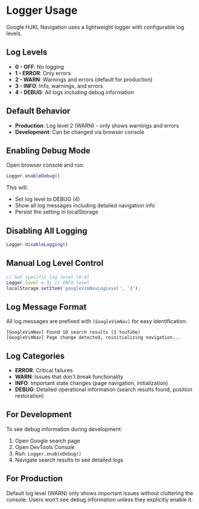 # Logger Usage

Google HJKL Navigation uses a lightweight logger with configurable log levels.

## Log Levels

- **0 - OFF**: No logging
- **1 - ERROR**: Only errors
- **2 - WARN**: Warnings and errors (default for production)
- **3 - INFO**: Info, warnings, and errors
- **4 - DEBUG**: All logs including debug information

## Default Behavior

- **Production**: Log level 2 (WARN) - only shows warnings and errors
- **Development**: Can be changed via browser console

## Enabling Debug Mode

Open browser console and run:
```javascript
Logger.enableDebug()
```

This will:
- Set log level to DEBUG (4)
- Show all log messages including detailed navigation info
- Persist the setting in localStorage

## Disabling All Logging

```javascript
Logger.disableLogging()
```

## Manual Log Level Control

```javascript
// Set specific log level (0-4)
Logger.level = 3; // INFO level
localStorage.setItem('googleVimNavLogLevel', '3');
```

## Log Message Format

All log messages are prefixed with `[GoogleVimNav]` for easy identification:

```
[GoogleVimNav] Found 10 search results (3 YouTube)
[GoogleVimNav] Page change detected, reinitializing navigation...
```

## Log Categories

- **ERROR**: Critical failures
- **WARN**: Issues that don't break functionality
- **INFO**: Important state changes (page navigation, initialization)
- **DEBUG**: Detailed operational information (search results found, position restoration)

## For Development

To see debug information during development:
1. Open Google search page
2. Open DevTools Console
3. Run: `Logger.enableDebug()`
4. Navigate search results to see detailed logs

## For Production

Default log level (WARN) only shows important issues without cluttering the console.
Users won't see debug information unless they explicitly enable it.